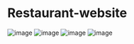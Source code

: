 # Restaurant-website

![image](https://github.com/user-attachments/assets/99fed03f-fced-40ae-87e1-12c9c7c25a8c)
![image](https://github.com/user-attachments/assets/f79e8573-004e-497d-8177-863139484aa5)
![image](https://github.com/user-attachments/assets/9a3bbd86-c7ee-44c2-8c7a-5c956c65833b)
![image](https://github.com/user-attachments/assets/d6a9e143-9bf4-4f7c-aeb4-975d782990e2)
